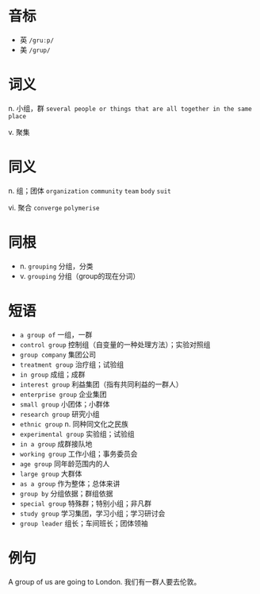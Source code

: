 # 音标

- 英 `/gruːp/`
- 美 `/ɡrup/`

# 词义

n. 小组，群
`several people or things that are all together in the same place`

v. 聚集


# 同义

n. 组；团体
`organization` `community` `team` `body` `suit`

vi. 聚合
`converge` `polymerise`

# 同根

- n. `grouping` 分组，分类
- v. `grouping` 分组（group的现在分词）

# 短语

- `a group of` 一组，一群
- `control group` 控制组（自变量的一种处理方法）；实验对照组
- `group company` 集团公司
- `treatment group` 治疗组；试验组
- `in group` 成组；成群
- `interest group` 利益集团（指有共同利益的一群人）
- `enterprise group` 企业集团
- `small group` 小团体；小群体
- `research group` 研究小组
- `ethnic group` n. 同种同文化之民族
- `experimental group` 实验组；试验组
- `in a group` 成群接队地
- `working group` 工作小组；事务委员会
- `age group` 同年龄范围内的人
- `large group` 大群体
- `as a group` 作为整体；总体来讲
- `group by` 分组依据；群组依据
- `special group` 特殊群；特别小组；非凡群
- `study group` 学习集团，学习小组；学习研讨会
- `group leader` 组长；车间班长；团体领袖

# 例句

A group of us are going to London.
我们有一群人要去伦敦。


